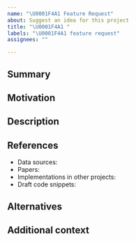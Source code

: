 ```yaml
---
name: "\U0001F4A1 Feature Request"
about: Suggest an idea for this project
title: "\U0001F4A1 "
labels: "\U0001F4A1 feature request"
assignees: ""

---
```


## Summary

 <!--A clear and concise description of the feature proposal.-->

## Motivation

<!--Please outline the motivation for the feature proposal.-->

## Description

<!--Detailed description of the new feature.-->

## References

<!-- Any useful references, for data sources, papers, implementations in other projects, draft code snippets, etc. -->

- Data sources:
- Papers:
- Implementations in other projects:
- Draft code snippets:

## Alternatives

<!-- A clear and concise description of any alternative solutions or features you've considered. -->

## Additional context

<!-- Add any other context or screenshots about the feature request here. -->
